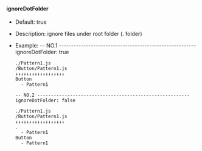 #### ignoreDotFolder
  * Default: true

  * Description: ignore files under root folder (. folder)

  * Example: 
        -- NO.1 --------------------------------------------------------
        ignoreDotFolder: true

        ./Pattern1.js
        /Button/Pattern1.js
        ↓↓↓↓↓↓↓↓↓↓↓↓↓↓↓↓↓↓
        Button
          - Pattern1
  
        -- NO.2 --------------------------------------------------------
        ignoreDotFolder: false

        ./Pattern1.js
        /Button/Pattern1.js
        ↓↓↓↓↓↓↓↓↓↓↓↓↓↓↓↓↓↓
        .
          - Pattern1
        Button
          - Pattern1
